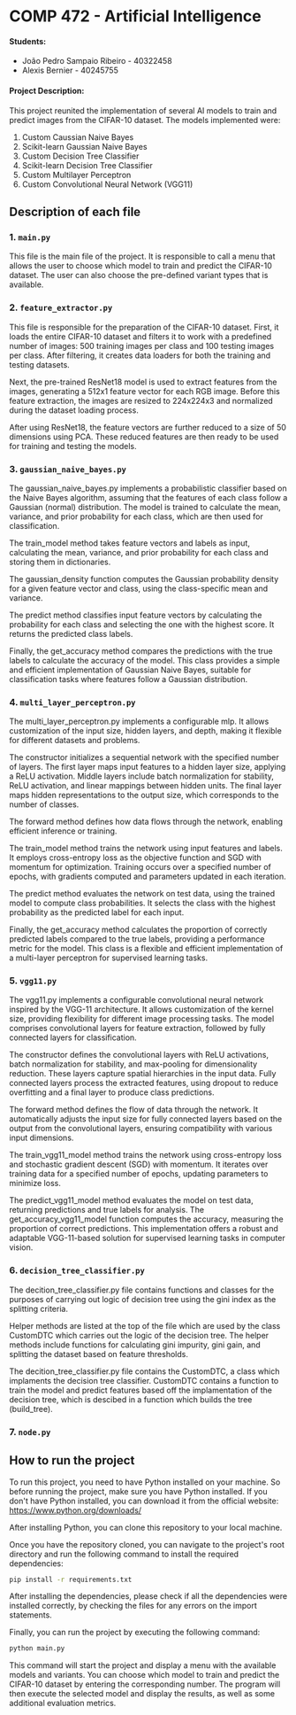 # COMP 472 - Artificial Intelligence
#### Students:
- João Pedro Sampaio Ribeiro - 40322458
- Alexis Bernier - 40245755

#### Project Description:
This project reunited the implementation of several AI models to train and predict images from the CIFAR-10 dataset. The models implemented were:
1. Custom Caussian Naive Bayes
2. Scikit-learn Gaussian Naive Bayes
3. Custom Decision Tree Classifier
4. Scikit-learn Decision Tree Classifier
5. Custom Multilayer Perceptron
6. Custom Convolutional Neural Network (VGG11)

## Description of each file
### 1. `main.py`
This file is the main file of the project. It is responsible to call a menu that allows the user to choose which model to train and predict the CIFAR-10 dataset. The user can also choose the pre-defined variant types that is available.

### 2. `feature_extractor.py`
This file is responsible for the preparation of the CIFAR-10 dataset. First, it loads the entire CIFAR-10 dataset and filters it to work with a predefined number of images: 500 training images per class and 100 testing images per class. After filtering, it creates data loaders for both the training and testing datasets.

Next, the pre-trained ResNet18 model is used to extract features from the images, generating a 512x1 feature vector for each RGB image. Before this feature extraction, the images are resized to 224x224x3 and normalized during the dataset loading process.

After using ResNet18, the feature vectors are further reduced to a size of 50 dimensions using PCA. These reduced features are then ready to be used for training and testing the models.

### 3. `gaussian_naive_bayes.py`
The gaussian_naive_bayes.py implements a probabilistic classifier based on the Naive Bayes algorithm, assuming that the features of each class follow a Gaussian (normal) distribution. The model is trained to calculate the mean, variance, and prior probability for each class, which are then used for classification.

The train_model method takes feature vectors and labels as input, calculating the mean, variance, and prior probability for each class and storing them in dictionaries.

The gaussian_density function computes the Gaussian probability density for a given feature vector and class, using the class-specific mean and variance.

The predict method classifies input feature vectors by calculating the probability for each class and selecting the one with the highest score. It returns the predicted class labels.

Finally, the get_accuracy method compares the predictions with the true labels to calculate the accuracy of the model. This class provides a simple and efficient implementation of Gaussian Naive Bayes, suitable for classification tasks where features follow a Gaussian distribution.


### 4. `multi_layer_perceptron.py`
The multi_layer_perceptron.py implements a configurable mlp. It allows customization of the input size, hidden layers, and depth, making it flexible for different datasets and problems.

The constructor initializes a sequential network with the specified number of layers. The first layer maps input features to a hidden layer size, applying a ReLU activation. Middle layers include batch normalization for stability, ReLU activation, and linear mappings between hidden units. The final layer maps hidden representations to the output size, which corresponds to the number of classes.

The forward method defines how data flows through the network, enabling efficient inference or training.

The train_model method trains the network using input features and labels. It employs cross-entropy loss as the objective function and SGD with momentum for optimization. Training occurs over a specified number of epochs, with gradients computed and parameters updated in each iteration.

The predict method evaluates the network on test data, using the trained model to compute class probabilities. It selects the class with the highest probability as the predicted label for each input.

Finally, the get_accuracy method calculates the proportion of correctly predicted labels compared to the true labels, providing a performance metric for the model. This class is a flexible and efficient implementation of a multi-layer perceptron for supervised learning tasks.

### 5. `vgg11.py`
The vgg11.py implements a configurable convolutional neural network inspired by the VGG-11 architecture. It allows customization of the kernel size, providing flexibility for different image processing tasks. The model comprises convolutional layers for feature extraction, followed by fully connected layers for classification.

The constructor defines the convolutional layers with ReLU activations, batch normalization for stability, and max-pooling for dimensionality reduction. These layers capture spatial hierarchies in the input data. Fully connected layers process the extracted features, using dropout to reduce overfitting and a final layer to produce class predictions.

The forward method defines the flow of data through the network. It automatically adjusts the input size for fully connected layers based on the output from the convolutional layers, ensuring compatibility with various input dimensions.

The train_vgg11_model method trains the network using cross-entropy loss and stochastic gradient descent (SGD) with momentum. It iterates over training data for a specified number of epochs, updating parameters to minimize loss.

The predict_vgg11_model method evaluates the model on test data, returning predictions and true labels for analysis. The get_accuracy_vgg11_model function computes the accuracy, measuring the proportion of correct predictions. This implementation offers a robust and adaptable VGG-11-based solution for supervised learning tasks in computer vision.

### 6. `decision_tree_classifier.py`
The decition_tree_classifier.py file contains functions and classes for the purposes of carrying out logic of
decision tree using the gini index as the splitting criteria. 

Helper methods are listed at the top of the file which are used by the class CustomDTC which carries out the logic of the decision tree.
The helper methods include functions for calculating gini impurity, gini gain, and splitting the dataset based on feature thresholds.

The decition_tree_classifier.py file contains the CustomDTC, a class which implaments the decision tree classifier.
CustomDTC contains a function to train the model and predict features based off the implamentation of the decision tree, which is descibed in 
a function which builds the tree (build_tree).

### 7. `node.py`

## How to run the project
To run this project, you need to have Python installed on your machine. So before running the project, make sure you have Python installed. If you don't have Python installed, you can download it from the official website: https://www.python.org/downloads/

After installing Python, you can clone this repository to your local machine.

Once you have the repository cloned, you can navigate to the project's root directory and run the following command to install the required dependencies:

```bash
pip install -r requirements.txt
```

After installing the dependencies, please check if all the dependencies were installed correctly, by checking the files for any errors on the import statements.

Finally, you can run the project by executing the following command:

```bash
python main.py
```

This command will start the project and display a menu with the available models and variants. You can choose which model to train and predict the CIFAR-10 dataset by entering the corresponding number. The program will then execute the selected model and display the results, as well as some additional evaluation metrics.
